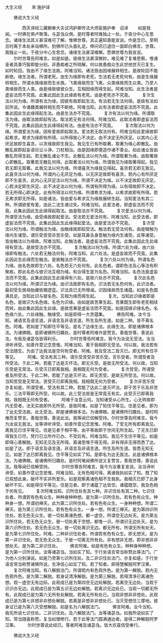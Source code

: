   大生义经
　　宋 施护译




　　佛说大生义经

　　　　西天译经三藏朝奉大夫试鸿胪卿传法大师臣施护奉　诏译
　　如是我闻。一时佛在俱卢聚落。与苾刍众俱。是时尊者阿难独止一处。于夜分中心生思念。诸缘生法其义甚深难可了解。惟佛世尊。具正遍知善能宣说。作是念已。至明旦时离于本处来诣佛所。到佛所已头面礼足。伸问讯已退住一面即白佛言。世尊。我独止一处。于夜分中心生思念。诸缘生法甚深难解。愿佛世尊为我宣说。
　　尔时世尊告阿难言。如是如是。彼缘生法甚深微妙。难见难了复难思察。惟诸圣者具善巧智即能分别。非愚痴者之所晓解。何以故愚痴众生此世他世灭已复生。如时轮回。皆由不了缘生法故。阿难当知。诸法皆由因缘展转相生。是故轮回不能断绝。缘生法者。所谓老死。由生为缘即有老死。生法若无老死何有。由是生缘展转相生。所谓水族缘故而生水族。飞禽缘故而生飞禽。众类缘故而生众类。乃至人类缘故而生人类。由是缘故彼彼众生。互相因缘而得生起。阿难当知。此生法者是虚妄法而不究竟。此集此因此生此缘故有老死。由是老死亦不究竟。
　　复次生法以何为缘。所谓有法为缘。因彼有故即起生法。有法若无生法何得。是故有法如前所说。令诸趣类展转相生而不断绝。阿难当知。此有法者即虚妄法而不究竟。此集此因此生此缘得起生法。由是生法亦不究竟。
　　复次有法以何为缘。所谓取法为缘。由取法故即起有法。取法若无有法何得。阿难当知。此取法者即虚妄法而不究竟。此集此因此生此缘得起有法。由是有法亦不究竟。
　　复次取法以何为缘。所谓爱法为缘。因有爱故即起取法。爱法若无取法何有。阿难当知此爱缘故即起希求。希求为缘即有所得。以所得故心不决定。由不决定无所厌足。以其内心无厌足故即生喜贪。以贪缘故即生我见。我见生已有所取著。取著为缘心即散乱。由散乱故即起妄语论讼斗诤。刀杖相治。由是因缘即便造作诸不善业。如此诸业皆由散乱而得生起。若无散乱诸业不生。此散乱法以何为缘。所谓取著为缘。由取著故心即散乱。取著若无散乱何得。此取著法以何为缘。所谓我见为缘取著得起。我见若无即无取著。此我见法以何为缘。所谓喜贪为缘我见得起。喜贪若无即无我见。此喜贪法以何为缘。所谓内心无厌足为缘。以无厌足故即有喜贪。若内心有所厌足即不生喜贪。此内心无厌足法以何为缘。所谓不决定为缘。以不决定故即无厌足。心若决定即生厌足。此不决定法以何为缘。所谓有所得为缘。以有得故即不决定。若无所得心即决定。此有所得法以何为缘。所谓希求为缘。以希求故即有所得。若无希求即无所得。如是诸法。皆由爱与希求互为缘故展转生起。当知爱法有其二种。所谓欲爱有爱。由此二法生诸过失。阿难当知。此爱法者。即虚妄法而不究竟。此集此因此生此缘得起取法。由是取法亦不究竟。
　　复次爱法以何为缘。所谓受法为缘。由受缘故即起爱法。受法若无爱法何有。阿难当知。此受法者。即虚妄法而不究竟。此集此因此生此缘得起爱法。由是爱法亦不究竟。
　　复次受法以何为缘。所谓触法为缘。由触缘故即起受法。触法若无受法何有。由是眼触为缘内生诸受。谓乐受苦受非苦乐受。如是耳鼻舌身意触为缘内生诸受。此等诸受。皆由触法以为缘故。阿难当知。此触法者。是虚妄法而不究竟。此集此因此生此缘得有受法。是故受法亦不究竟。
　　复次触法以何为缘。所谓六处为缘。由六处缘即有触法。六处若无触法何有。阿难当知。此六处法。是虚妄故而不究竟。此集此因此生此缘而生触法。是故触法亦不究竟。
　　复次六处以何为缘。所谓名色为缘。由名色故即生六处。名色若无六处何有。此名色者。谓即色法及心等法有积聚故。即此名色与彼识法互相为缘。和合得生是为名色。阿难当知。名色法是虚妄法而不究竟。此集此因此生此缘得有六处。是故六处亦不究竟。
　　复次此名色法以何为缘。所谓识法为缘。由识法故即有名色。识法若无名色何有。此识法者。最初受生居母胎藏依羯逻蓝。识法具已无所增减。识因缘故而生诸蕴。如是名色圆满具足。当知此识与彼名色。互相为缘而得生起。
　　复次。当知此识缘者即是名色。是故识为名色缘。名色为识缘。由如是故苦果生起。苦果既生即有老死相续而转。由此集此因此生此缘。是故苦果是虚妄法而不究竟。如是因缘识缘名色。名色缘六处。六处缘触。触缘受。如是即得一大苦蕴集。
　　佛告阿难。汝今当知。诸语言及语言道。非语言及非语言道。所生及所生道。如是二种。皆不离名色。阿难。若如是了知即住平等见。是名了达缘生法。此缘生法。即是诸佛根本法。为诸佛眼。是即诸佛所归趣处。是时尊者阿难作是赞言。善哉世尊。善说此法。令我及诸苾刍皆得利乐。
　　尔时世尊告阿难言。我今为汝说无受法。汝当谛听谛受。如善作意记念思惟。阿难当知。离于我相即无受法。何以故。我法若有受法随生。为由了达我法是空何有受者。阿难。我及受法二皆灭已。即无所有住平等见。
　　阿难。受法有其三种。谓乐受苦受非苦乐受。言乐受者。所谓受者及所受法。于此二种。若能了达是灭坏法。即无乐受。是故无所受法。何以故。当知乐受是无常法。乐受灭已即离我相。我相既无何为受者。
　　复次苦受。所谓受者及所受法。于此二种。若能了达是灭坏法。即无苦受。是故无所受法。何以故。当知苦受是无常法。苦受灭已即离我相。我相既无何为受者。
　　复次非苦乐受亦复如是。所谓受者。受法有其二种。若能了达此二是灭坏法。即于苦于乐及非苦乐。三法平等即无所受。何以故。此三受法皆是无常竟无有实。此受灭已即离我相。我相既无何有受者。
　　阿难于汝意云何。当知诸受从心所生。心无转故即内无受者。法无实故即外无所受。是故阿难。如是了知住平等见。住是见者。即为了达无受法故。此无受法。即是诸佛根本法。为诸佛眼。是诸佛所归趣处。是时阿难而复赞言。善哉世尊。善说此法。我等闻已信解受持。尔时世尊告阿难言。我今为汝说无我法。汝等谛听谛受。如善作意记念思惟。阿难。了受无所有即离我见。离我见已住平等见。住是见者于相平等。由平等故即于世间无所生起。了无生已即得我生已尽。梵行已立所作已办。不受后有。阿难当知。我见不生住平等见。如是即得心善解脱。无知无见及无所得。离诸思惟于得无得。非有得非无得而悉了达。如是了达。即于语言及语言道。非语言及非语言道。所生及所生道。皆悉无知无见。如是了达已即离我见。住平等见如实了知。是即名为达无我法。此是诸佛根本法。为诸佛眼。是诸佛所归趣处。是时阿难闻佛所说又复赞言。善哉世尊。善说此法。我等闻已信解受持。
　　尔时世尊告阿难言。我今为汝重复宣说。汝当谛听谛受。如善作意记念思惟。阿难当知。无有色相可得。离诸我执如实了知。既了知已观想此身。破坏不实非所爱乐。如是观察离诸色相不生我执。我相灭已即了此身破坏不实。如是得住平等见。住是见者。即于诸蕴了达皆空。诸蕴既空。我及色相于何有见。
　　复次阿难当知。识所住处有其七种。非识住处有其二种。七识住处者。所谓若有色有众生。种种身种种想。是为第一识所住处。若有色有众生。种种身一想。所谓初禅天。此为第二识所住处。若有色有众生。一身种种想。所谓二禅天。是为第三识所住处。若有色有众生。一身一想。所谓三禅天。是为第四识所住处。若无色无众生。彼一切处离诸色想。都一虚空。所谓空无边处天。是为第五识所住处。若无色无众生。彼一切处离于空想。都惟一识。所谓识无边处天。是为第六识所住处。若无色无众生。彼一切处离识无边。都无所有。所谓无所有处天。是为第七识所住处。阿难。二种非识住处者。所谓若有色有众生。即无想天。是为第一非识住处。若无色无众生。于彼一切离无所有处。非有想非无想。即非想非非想处天。是为第二非识住处。
　　佛言阿难。如是有色有众生。种种身种种想。是为第一识所住处。汝等诸苾刍。当如实了知。于行坐语言常当称赞此等法门。广为他人分别演说。如是乃至第七识所住处。及二非识住处法门。亦复如是。于行坐语言常当称赞诸佛所说。生净信心如实了知。若了知者。即得慧解脱阿罗汉果。
　　复次阿难当知。有八解脱法门。所谓若内有色观外色。是为第一解脱。若内无色观外色。是为第二解脱。若身证清净解脱。是为第三解脱。若得清净已离诸色想。观一虚空无有边际。此观成已是为第四空无边处解脱。若离空无边处。当观于识识亦无边。此观成已是为第五识无边处解脱。若离识无边处已。当观一切都无所有。此观成已是为第六无所有处解脱。若离无所有处已。当观非想非非想处。此观成已是为第七非想非非想处解脱。若离是非想非非想处已。当灭受想住三摩地。彼身证已是为第八灭受想解脱。如是名为八解脱法门。
　　佛言阿难。汝今当知。我先所说七识住处。二非识住处。及八解脱法门。汝等诸苾刍。如我所说如实了知。常当随喜称赞。复当如理修行。若于此等法门圆满通达者。是得二种解脱阿罗汉果。
　　尔时世尊说此经已。尊者阿难及诸苾刍。皆大欢喜信受奉行。

　　佛说大生义经


